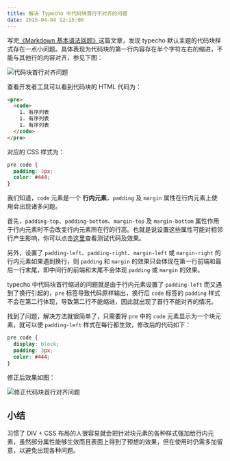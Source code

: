 ```yaml
---
title: 解决 Typecho 中代码块首行不对齐的问题
date: 2015-04-04 12:15:00
---
```


写完[《Markdown 基本语法回顾》](http://t.zjy.name/archives/markdown-review.html)这篇文章，发现 typecho 默认主题的代码块样式存在一点小问题。具体表现为代码块的第一行内容存在半个字符左右的缩进，不能与其他行的内容对齐，参见下图：

![代码块首行对齐问题](/usr/uploads/code-tag-padding-problem.png)

<!--more-->

查看开发者工具可以看到代码块的 HTML 代码为：

```html
<pre>
  <code>
    1. 有序列表
    1. 有序列表
    1. 有序列表
  </code>
</pre>
```

对应的 CSS 样式为：

```css
pre code {
  padding: 3px;
  color: #444;
}
```

我们知道，`code` 元素是一个 **行内元素**，`padding` 及 `margin` 属性在行内元素上使用会出现诸多问题。

首先，`padding-top`、`padding-bottom`、`margin-top` 及 `margin-bottom` 属性作用于行内元素时不会改变行内元素所在行的行高。也就是说设置这些属性可能对相邻行产生影响，你可以点击[这里](http://dabblet.com/gist/d931f2a20d87da48ba3c)查看测试代码及效果。

另外，设置了 `padding-left`、`padding-right`、`margin-left` 或 `margin-right` 的行内元素如果遇到换行，则 `padding` 和 `margin` 的效果只会体现在第一行前端和最后一行末尾，即中间行的前端和末尾不会体现 `padding` 或 `margin` 的效果。

typecho 中代码块首行缩进的问题就是由于行内元素设置了 `padding-left` 而又遇到了换行引起的，`pre` 标签导致代码原样输出，换行后 `code` 标签的 `padding` 样式不会在第二行体现，导致第二行不能缩进，因此就出现了首行不能对齐的情况。

找到了问题，解决方法就很简单了，只需要将 `pre` 中的 `code` 元素显示为一个块元素，就可以使 `padding-left` 样式在每行都生效，修改后的代码如下：

```css
pre code {
  display: block;
  padding: 3px;
  color: #444;
}
```

修正后效果如图：

![修正代码块首行对齐问题](/usr/uploads/code-tag-padding-problem-fixed.png)

## 小结

习惯了 DIV + CSS 布局的人很容易就会把针对块元素的各种样式强加给行内元素，虽然部分属性能够生效而且表面上得到了预想的效果，但在使用时仍需多加留意，以避免出现各种问题。
